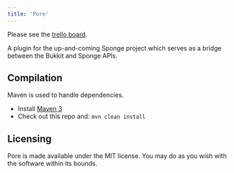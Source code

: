 ```yaml
---
title: 'Pore'
---
```


Please see the [trello board](https://trello.com/b/J6AT6tDl/pore).

A plugin for the up-and-coming Sponge project which serves as a bridge between the Bukkit and Sponge APIs.

Compilation
-----------

Maven is used to handle dependencies.

* Install [Maven 3](http://maven.apache.org/download.html)
* Check out this repo and: `mvn clean install`

Licensing
---------

Pore is made available under the MIT license. You may do as you wish with the software within its bounds.
